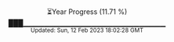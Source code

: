 <p align="center">
⏳Year Progress (11.71 %) <br>
███▁▁▁▁▁▁▁▁▁▁▁▁▁▁▁▁▁▁▁▁▁▁▁▁▁▁▁ <br>
<sub>Updated: Sun, 12 Feb 2023 18:02:28 GMT</sub>
</p>

